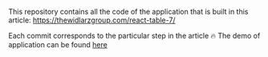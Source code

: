 This repository contains all the code of the application that is built in this article:
https://thewidlarzgroup.com/react-table-7/

Each commit corresponds to the particular step in the article 🔥
The demo of application can be found [here](https://rt7-example.netlify.com/)

